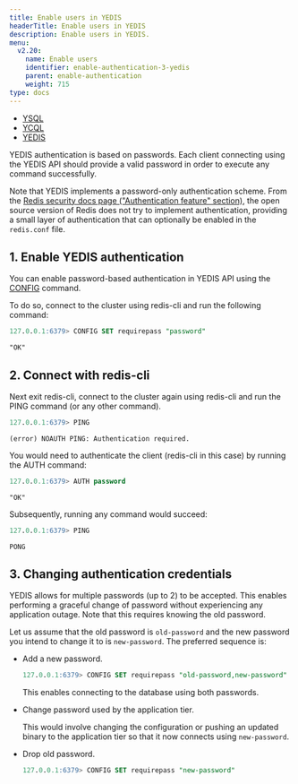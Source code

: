 ```yaml
---
title: Enable users in YEDIS
headerTitle: Enable users in YEDIS
description: Enable users in YEDIS.
menu:
  v2.20:
    name: Enable users
    identifier: enable-authentication-3-yedis
    parent: enable-authentication
    weight: 715
type: docs
---
```


<ul class="nav nav-tabs-alt nav-tabs-yb">
  <li >
    <a href="../ysql/" class="nav-link">
      <i class="icon-postgres" aria-hidden="true"></i>
      YSQL
    </a>
  </li>
  <li >
    <a href="../ycql/" class="nav-link">
      <i class="icon-cassandra" aria-hidden="true"></i>
      YCQL
    </a>
  </li>
  <li>
    <a href="../yedis/" class="nav-link active">
      <i class="icon-redis" aria-hidden="true"></i>
      YEDIS
    </a>
  </li>
</ul>

YEDIS authentication is based on passwords. Each client connecting using the YEDIS API should provide a valid password in order to execute any command successfully.

Note that YEDIS implements a password-only authentication scheme. From the [Redis security docs page ("Authentication feature" section)](https://redis.io/topics/security), the open source version of Redis does not try to implement authentication, providing a small layer of authentication that can optionally be enabled in the `redis.conf` file.

## 1. Enable YEDIS authentication

You can enable password-based authentication in YEDIS API using the [CONFIG](/preview/yedis/api/config/) command.

To do so, connect to the cluster using redis-cli and run the following command:

```sql
127.0.0.1:6379> CONFIG SET requirepass "password"
```

```output
"OK"
```

## 2. Connect with redis-cli

Next exit redis-cli, connect to the cluster again using redis-cli and run the PING command (or any other command).

```sql
127.0.0.1:6379> PING
```

```output
(error) NOAUTH PING: Authentication required.
```

You would need to authenticate the client (redis-cli in this case) by running the AUTH command:

```sql
127.0.0.1:6379> AUTH password
```

```output
"OK"
```

Subsequently, running any command would succeed:

```sql
127.0.0.1:6379> PING
```

```output
PONG
```

## 3. Changing authentication credentials

YEDIS allows for multiple passwords (up to 2) to be accepted. This enables performing a graceful change of password without experiencing any application outage. Note that this requires knowing the old password.

Let us assume that the old password is `old-password` and the new password you intend to change it to is `new-password`. The preferred sequence is:

- Add a new password.

  ```sql
  127.0.0.1:6379> CONFIG SET requirepass "old-password,new-password"
  ```

  This enables connecting to the database using both passwords.

- Change password used by the application tier.

  This would involve changing the configuration or pushing an updated binary to the application tier so that it now connects using `new-password`.

- Drop old password.

  ```sql
  127.0.0.1:6379> CONFIG SET requirepass "new-password"
  ```
